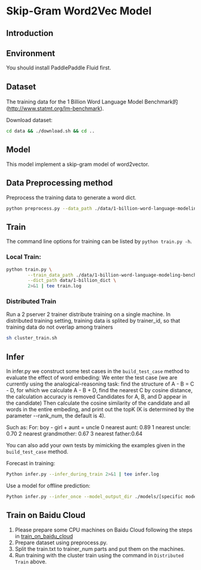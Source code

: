 
# Skip-Gram Word2Vec Model

## Introduction


## Environment
You should install PaddlePaddle Fluid first.

## Dataset
The training data for the 1 Billion Word Language Model Benchmark的(http://www.statmt.org/lm-benchmark).

Download dataset:
```bash
cd data && ./download.sh && cd ..
```

## Model
This model implement a skip-gram model of word2vector.


## Data Preprocessing method

Preprocess the training data to generate a word dict.

```bash
python preprocess.py --data_path ./data/1-billion-word-language-modeling-benchmark-r13output/training-monolingual.tokenized.shuffled --dict_path data/1-billion_dict
```

## Train
The command line options for training can be listed by `python train.py -h`.

### Local Train:
```bash
python train.py \
        --train_data_path ./data/1-billion-word-language-modeling-benchmark-r13output/training-monolingual.tokenized.shuffled \
        --dict_path data/1-billion_dict \
        2>&1 | tee train.log
```


### Distributed Train
Run a 2 pserver 2 trainer distribute training on a single machine.
In distributed training setting, training data is splited by trainer_id, so that training data
 do not overlap among trainers

```bash
sh cluster_train.sh
```

## Infer

In infer.py we construct some test cases in the `build_test_case` method to evaluate the effect of word embeding:
We enter the test case (we are currently using the analogical-reasoning task: find the structure of A - B = C - D, for which we calculate A - B + D, find the nearest C by cosine distance, the calculation accuracy is removed Candidates for A, B, and D appear in the candidate) Then calculate the cosine similarity of the candidate and all words in the entire embeding, and print out the topK (K is determined by the parameter --rank_num, the default is 4).

Such as:
For: boy - girl + aunt = uncle
0 nearest aunt: 0.89
1 nearest uncle: 0.70
2 nearest grandmother: 0.67
3 nearest father:0.64

You can also add your own tests by mimicking the examples given in the `build_test_case` method.

Forecast in training:

```bash
Python infer.py --infer_during_train 2>&1 | tee infer.log
```
Use a model for offline prediction:

```bash
Python infer.py --infer_once --model_output_dir ./models/[specific models file directory] 2>&1 | tee infer.log
```

## Train on Baidu Cloud
1. Please prepare some CPU machines on Baidu Cloud following the steps in [train_on_baidu_cloud](https://github.com/PaddlePaddle/FluidDoc/blob/develop/doc/fluid/user_guides/howto/training/train_on_baidu_cloud_cn.rst)
1. Prepare dataset using preprocess.py.
1. Split the train.txt to trainer_num parts and put them on the machines.
1. Run training with the cluster train using the command in `Distributed Train` above.
